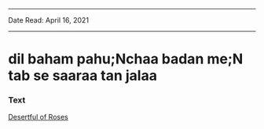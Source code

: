 ***
Date Read: April 16, 2021
***

# dil baham pahu;Nchaa badan me;N tab se saaraa tan jalaa

### Text
[Desertful of Roses](http://www.columbia.edu/itc/mealac/pritchett/00garden/00c/0015/index_0015.html)

